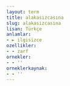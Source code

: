 ```yaml
---
layout: term
title: alakasızcasına
slug: alakasizcasina
lisan: Türkçe
anlamlar:
- ► ilgisizce
ozellikler:
- - zarf
ornekler:
- - ''
orneklerkaynak:
- - ''
---
```

